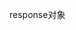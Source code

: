 <!--
 * @Description: 
 * @Version: Beata1.0
 * @Autor: 【B站&公众号】Rong姐姐好可爱
 * @Date: 2020-09-21 22:56:36
 * @LastEditors: 【B站&公众号】Rong姐姐好可爱
 * @LastEditTime: 2020-09-21 22:56:46
-->



response对象